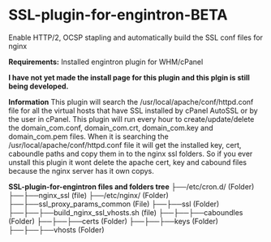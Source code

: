 # SSL-plugin-for-engintron-BETA
Enable HTTP/2, OCSP stapling and automatically build the SSL conf files for nginx

<b>Requirements:</b> Installed engintron plugin for WHM/cPanel

<b>I have not yet made the install page for this plugin and this plgin is still being developed.</b>

<b>Information</b>
This plugin will search the /usr/local/apache/conf/httpd.conf file for all the virtual hosts that have SSL installed by cPanel AutoSSL or by the user in cPanel. This plugin will run every hour to create/update/delete the domain_com.conf, domain_com.crt, domain_com.key and domain_com.pem files. When it is searching the /usr/local/apache/conf/httpd.conf file it will get the installed key, cert, caboundle paths and copy them in to the nginx ssl folders. So if you ever unstall this plugin it wont delete the apache cert, key and cabound files because the nginx server has it own copys. 

<b>SSL-plugin-for-engintron files and folders tree</b>
├──/etc/cron.d/ (Folder)<br>
├──├──nginx_ssl (file)
├──/etc/nginx/ (Folder)
├──├──ssl_proxy_params_common (File)
├──├──ssl (Folder)
├──├──├──build_nginx_ssl_vhosts.sh (file)
├──├──├──caboundles (Folder)
├──├──├──certs (Folder)
├──├──├──keys (Folder)
├──├──├──vhosts (Folder)
